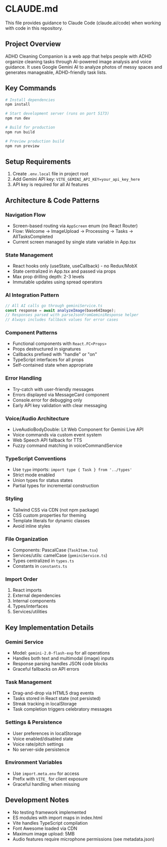 # CLAUDE.md

This file provides guidance to Claude Code (claude.ai/code) when working with code in this repository.

## Project Overview

ADHD Cleaning Companion is a web app that helps people with ADHD organize cleaning tasks through AI-powered image analysis and voice guidance. It uses Google Gemini AI to analyze photos of messy spaces and generates manageable, ADHD-friendly task lists.

## Key Commands

```bash
# Install dependencies
npm install

# Start development server (runs on port 5173)
npm run dev

# Build for production
npm run build

# Preview production build
npm run preview
```

## Setup Requirements

1. Create `.env.local` file in project root
2. Add Gemini API key: `VITE_GEMINI_API_KEY=your_api_key_here`
3. API key is required for all AI features

## Architecture & Code Patterns

### Navigation Flow
- Screen-based routing via `AppScreen` enum (no React Router)
- Flow: Welcome → ImageUpload → Processing → Tasks → AllTasksCompleted
- Current screen managed by single state variable in App.tsx

### State Management
- React hooks only (useState, useCallback) - no Redux/MobX
- State centralized in App.tsx and passed via props
- Max prop drilling depth: 2-3 levels
- Immutable updates using spread operators

### AI Integration Pattern
```typescript
// All AI calls go through geminiService.ts
const response = await analyzeImage(base64Image);
// Responses parsed with parseJsonFromGeminiResponse helper
// Always includes fallback values for error cases
```

### Component Patterns
- Functional components with `React.FC<Props>`
- Props destructured in signatures
- Callbacks prefixed with "handle" or "on"
- TypeScript interfaces for all props
- Self-contained state when appropriate

### Error Handling
- Try-catch with user-friendly messages
- Errors displayed via MessageCard component
- Console.error for debugging only
- Early API key validation with clear messaging

### Voice/Audio Architecture
- LiveAudioBodyDouble: Lit Web Component for Gemini Live API
- Voice commands via custom event system
- Web Speech API fallback for TTS
- Fuzzy command matching in voiceCommandService

### TypeScript Conventions
- Use `type` imports: `import type { Task } from '../types'`
- Strict mode enabled
- Union types for status states
- Partial types for incremental construction

### Styling
- Tailwind CSS via CDN (not npm package)
- CSS custom properties for theming
- Template literals for dynamic classes
- Avoid inline styles

### File Organization
- Components: PascalCase (`TaskItem.tsx`)
- Services/utils: camelCase (`geminiService.ts`) 
- Types centralized in `types.ts`
- Constants in `constants.ts`

### Import Order
1. React imports
2. External dependencies
3. Internal components
4. Types/interfaces
5. Services/utilities

## Key Implementation Details

### Gemini Service
- Model: `gemini-2.0-flash-exp` for all operations
- Handles both text and multimodal (image) inputs
- Response parsing handles JSON code blocks
- Graceful fallbacks on API errors

### Task Management
- Drag-and-drop via HTML5 drag events
- Tasks stored in React state (not persisted)
- Streak tracking in localStorage
- Task completion triggers celebratory messages

### Settings & Persistence
- User preferences in localStorage
- Voice enabled/disabled state
- Voice rate/pitch settings
- No server-side persistence

### Environment Variables
- Use `import.meta.env` for access
- Prefix with `VITE_` for client exposure
- Graceful handling when missing

## Development Notes

- No testing framework implemented
- ES modules with import maps in index.html
- Vite handles TypeScript compilation
- Font Awesome loaded via CDN
- Maximum image upload: 5MB
- Audio features require microphone permissions (see metadata.json)